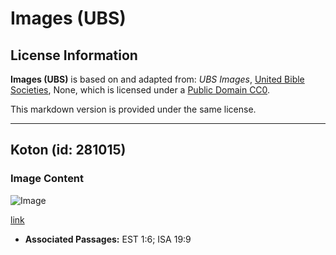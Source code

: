 # Images (UBS)

## License Information

**Images (UBS)** is based on and adapted from: _UBS Images_, [United Bible Societies](https://unitedbiblesocieties.org/), None, which is licensed under a [Public Domain CC0](https://creativecommons.org/public-domain/cc0/).

This markdown version is provided under the same license.



--------------------------------

## Koton (id: 281015)

### Image Content

![Image](https://cdn.aquifer.bible/aquifer-content/resources/Media/WEB-0156_cotton.jpg)

[link](https://cdn.aquifer.bible/aquifer-content/resources/Media/WEB-0156_cotton.jpg)

* **Associated Passages:** EST 1:6; ISA 19:9

